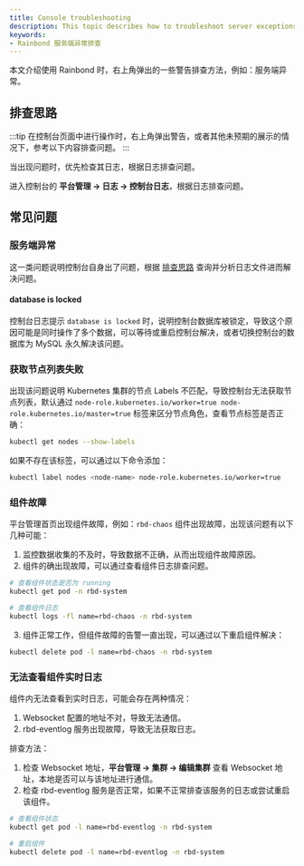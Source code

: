 ```yaml
---
title: Console troubleshooting
description: This topic describes how to troubleshoot server exceptions on the Rainbond console
keywords:
- Rainbond 服务端异常排查
---
```


本文介绍使用 Rainbond 时，右上角弹出的一些警告排查方法，例如：服务端异常。

## 排查思路

:::tip
在控制台页面中进行操作时，右上角弹出警告，或者其他未预期的展示的情况下，参考以下内容排查问题。
:::

当出现问题时，优先检查其日志，根据日志排查问题。

进入控制台的 **平台管理 -> 日志 -> 控制台日志**，根据日志排查问题。


## 常见问题

### 服务端异常

这一类问题说明控制台自身出了问题，根据 [排查思路](#排查思路) 查询并分析日志文件进而解决问题。

#### database is locked

控制台日志提示 `database is locked` 时，说明控制台数据库被锁定，导致这个原因可能是同时操作了多个数据，可以等待或重启控制台解决，或者切换控制台的数据库为 MySQL 永久解决该问题。

### 获取节点列表失败

出现该问题说明 Kubernetes 集群的节点 Labels 不匹配，导致控制台无法获取节点列表，默认通过 `node-role.kubernetes.io/worker=true node-role.kubernetes.io/master=true` 标签来区分节点角色，查看节点标签是否正确：
  
```bash
kubectl get nodes --show-labels
```

如果不存在该标签，可以通过以下命令添加：

```bash
kubectl label nodes <node-name> node-role.kubernetes.io/worker=true
```

### 组件故障

平台管理首页出现组件故障，例如：`rbd-chaos` 组件出现故障，出现该问题有以下几种可能：

1. 监控数据收集的不及时，导致数据不正确，从而出现组件故障原因。
2. 组件的确出现故障，可以通过查看组件日志排查问题。

  ```bash
  # 查看组件状态是否为 running
  kubectl get pod -n rbd-system

  # 查看组件日志
  kubectl logs -fl name=rbd-chaos -n rbd-system
  ```

3. 组件正常工作，但组件故障的告警一直出现，可以通过以下重启组件解决：

  ```bash
  kubectl delete pod -l name=rbd-chaos -n rbd-system
  ```

### 无法查看组件实时日志

组件内无法查看到实时日志，可能会存在两种情况：

1. Websocket 配置的地址不对，导致无法通信。
2. rbd-eventlog 服务出现故障，导致无法获取日志。

排查方法：

1. 检查 Websocket 地址，**平台管理 -> 集群 -> 编辑集群** 查看 Websocket 地址，本地是否可以与该地址进行通信。
2. 检查 rbd-eventlog 服务是否正常，如果不正常排查该服务的日志或尝试重启该组件。
  ```bash
  # 查看组件状态
  kubectl get pod -l name=rbd-eventlog -n rbd-system

  # 重启组件
  kubectl delete pod -l name=rbd-eventlog -n rbd-system
  ```